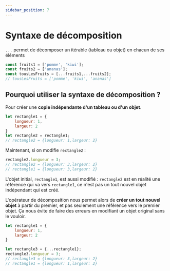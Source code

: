```yaml
---
sidebar_position: 7
---
```


# Syntaxe de décomposition

`...` permet de décomposer un itérable (tableau ou objet) en chacun de ses éléments

```js
const fruits1 = ['pomme', 'kiwi'];
const fruits2 = ['ananas'];
const tousLesFruits = [...fruits1,...fruits2];
// tousLesFruits = ['pomme', 'kiwi', 'ananas']
```

## Pourquoi utiliser la syntaxe de décomposition ?

Pour créer une **copie indépendante d'un tableau ou d'un objet**.

```js
let rectangle1 = {
    longueur: 1,
    largeur: 2
}
let rectangle2 = rectangle1;
// rectangle2 = {longueur: 1,largeur: 2}
```

Maintenant, si on modifie `rectangle2` :

```js
rectangle2.longueur = 3;
// rectangle2 = {longueur: 3,largeur: 2}
// rectangle1 = {longueur: 3,largeur: 2}
```

L'objet initial, `rectangle1`, est aussi modifié : `rectangle2` est en réalité une référence qui va vers `rectangle1`, ce n'est pas un tout nouvel objet indépendant qui est créé.

L'opérateur de décomposition nous permet alors de **créer un tout nouvel objet** à partir du premier, et pas seulement une référence vers le premier objet. Ça nous évite de faire des erreurs en modifiant un objet original sans le vouloir.

```js
let rectangle1 = {
    longueur: 1,
    largeur: 2
}

let rectangle3 = {...rectangle1};
rectangle3.longueur = 3;
// rectangle3 = {longueur: 3,largeur: 2}
// rectangle1 = {longueur: 1,largeur: 2}
```